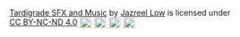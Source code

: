 <p xmlns:cc="http://creativecommons.org/ns#" xmlns:dct="http://purl.org/dc/terms/">
<a property="dct:title" rel="cc:attributionURL" href="https://github.com/cydtseng/Tardigrade-Audio">Tardigrade SFX and Music</a> by <a rel="cc:attributionURL dct:creator" property="cc:attributionName" href="https://jazreellowmusic.com">Jazreel Low</a> is licensed under <a href="https://creativecommons.org/licenses/by-nc-nd/4.0/?ref=chooser-v1" target="_blank" rel="license noopener noreferrer" style="display:inline-block;">CC BY-NC-ND 4.0</a>
<img width=20px height=20px hspace=1px align=center src="https://mirrors.creativecommons.org/presskit/icons/cc.svg?ref=chooser-v1" alt="">
<img width=20px height=20px hspace=1px align=center src="https://mirrors.creativecommons.org/presskit/icons/by.svg?ref=chooser-v1" alt="">
<img width=20px height=20px hspace=1px align=center src="https://mirrors.creativecommons.org/presskit/icons/nc.svg?ref=chooser-v1" alt="">
<img width=20px height=20px hspace=1px align=center src="https://mirrors.creativecommons.org/presskit/icons/nd.svg?ref=chooser-v1" alt="">
</p>
